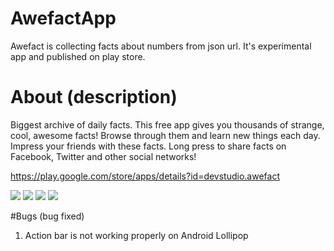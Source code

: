 # AwefactApp
Awefact is collecting facts about numbers from json url. It's experimental app and published on play store.

# About (description)
Biggest archive of daily facts. This free app gives you thousands of strange, cool, awesome facts! Browse through them and learn new things each day. Impress your friends with these facts. Long press to share facts on Facebook, Twitter and other social networks!

https://play.google.com/store/apps/details?id=devstudio.awefact

<img src = "https://lh6.ggpht.com/RH8VG4cnAbQzMtwHoGye6xLxqbB77-7HL9b9Xgwq4hezVQXVeytCyELp_c7FeJAZiqI=h310">
<img src = "https://lh6.ggpht.com/JfEQCYjm3zbMXboCBSPk1OsL_wN1xcwetIL9Son09k7Yon2VmuXKHXYzuIWT23-5yA=h310">
<img src = "https://lh3.ggpht.com/bpf-tqQrzJyus4CIaEuJPEOI_Ghx4QVlDQqBlUXpOW3PJ82MAVzu3pBrYS5yyGORZf0=h310">
<img src = "https://lh6.ggpht.com/cP1NZ6O89VdDVnSIsgspnij8x0jY1bBFyLGDTL5ThpBXLG6d_2z8lznaJvR60eeZBEo=h310">

#Bugs (bug fixed)
1. Action bar is not working properly on Android Lollipop
